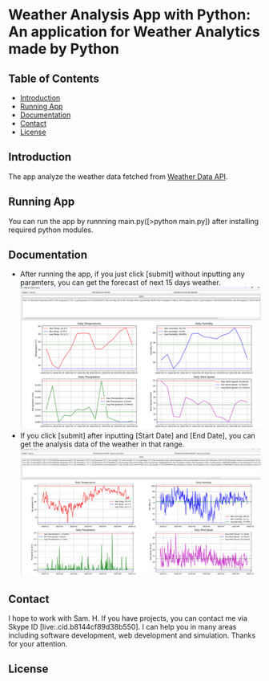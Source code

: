 # Weather Analysis App with Python: An application for Weather Analytics made by Python

## Table of Contents
* [Introduction](#introduction)
* [Running App](#running-app)
* [Documentation](#documentation)
* [Contact](#contact)
* [License](#license)

## Introduction
The app analyze the weather data fetched from [Weather Data API](https://www.visualcrossing.com/weather-api).

## Running App
You can run the app by runnning main.py([>python main.py]) after installing required python modules.

## Documentation
* After running the app, if you just click [submit] without inputting any paramters, you can get  the forecast of next 15 days weather.
![forecasting](img/forecast.png)
* If you click [submit] after inputting [Start Date] and [End Date], you can get the analysis data of the weather in that range.
![analyzing](img/analysis.png)

## Contact
I hope to work with Sam. H. If you have projects, you can contact me via Skype ID [live:.cid.b8144cf89d38b550]. I can help you in many areas including software development, web development and simulation.
Thanks for your attention.

## License

